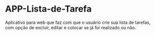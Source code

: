# APP-Lista-de-Tarefa
Aplicativo para web que faz com que o usuário crie sua lista de tarefas, com opção de excluir, editar e colocar se já foi realizado ou não.

